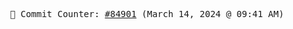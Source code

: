 <p align="center">
    <samp>
        📮 Commit Counter: <a href="https://github.com/Javascript-void0/Javascript-void0/commits/main">#84901</a> (March 14, 2024 @ 09:41 AM)
    </samp>
</p>